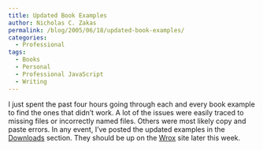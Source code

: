 ```yaml
---
title: Updated Book Examples
author: Nicholas C. Zakas
permalink: /blog/2005/06/18/updated-book-examples/
categories:
  - Professional
tags:
  - Books
  - Personal
  - Professional JavaScript
  - Writing
---
```

I just spent the past four hours going through each and every book example to find the ones that didn&#8217;t work. A lot of the issues were easily traced to missing files or incorrectly named files. Others were most likely copy and paste errors. In any event, I&#8217;ve posted the updated examples in the <a title="Downloads" rel="internal" href="/downloads">Downloads</a> section. They should be up on the <a title="Wrox Press" rel="external" href="http://www.wrox.com">Wrox</a> site later this week.
